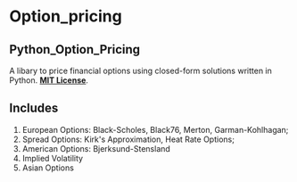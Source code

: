 # Option_pricing
## Python_Option_Pricing
A libary to price financial options using closed-form solutions written in Python. [**MIT License**](https://github.com/Aditya-dom/Option_pricing/blob/main/LICENSE).
## Includes 
1. European Options: Black-Scholes, Black76, Merton, Garman-Kohlhagan;
2. Spread Options: Kirk's Approximation, Heat Rate Options; 
3. American Options: Bjerksund-Stensland
4. Implied Volatility
5. Asian Options
